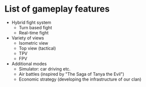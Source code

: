 # List of gameplay features

* Hybrid fight system
  * Turn based fight
  * Real-time fight
* Variety of views
  * Isometric view
  * Top view (tactical)
  * TPV
  * FPV
* Additional modes
  * Simulator: car driving etc.
  * Air battles (inspired by "The Saga of Tanya the Evil")
  * Economic strategy (developing the infrastructure of our clan)
